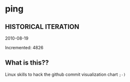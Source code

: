 # ping

## HISTORICAL ITERATION
2010-08-19

Incremented: 4826

## What is this?? 
Linux skills to hack the github commit visualization chart `;-)`
